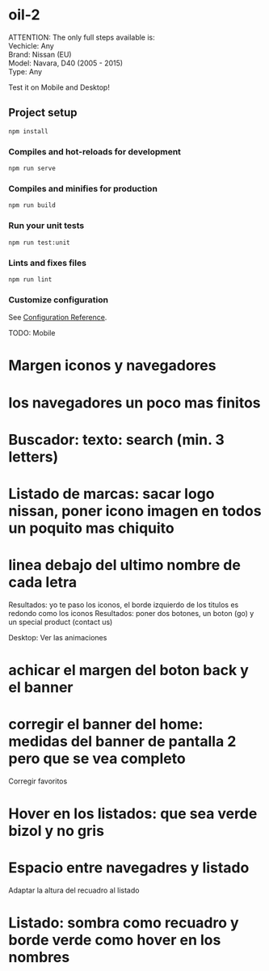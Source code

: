 # oil-2
ATTENTION:
The only full steps available is:  
    Vechicle: Any  
    Brand: Nissan (EU)  
    Model: Navara, D40 (2005 - 2015)  
    Type: Any  

Test it on Mobile and Desktop!
## Project setup
```
npm install
```

### Compiles and hot-reloads for development
```
npm run serve
```

### Compiles and minifies for production
```
npm run build
```

### Run your unit tests
```
npm run test:unit
```

### Lints and fixes files
```
npm run lint
```

### Customize configuration
See [Configuration Reference](https://cli.vuejs.org/config/).

TODO:
Mobile
# Margen iconos y navegadores
# los navegadores un poco mas finitos
# Buscador: texto: search (min. 3 letters)
# Listado de marcas: sacar logo nissan, poner icono imagen en todos un poquito mas chiquito
# linea debajo del ultimo nombre de cada letra
Resultados: yo te paso los iconos, el borde izquierdo de los titulos es redondo como los iconos
Resultados: poner dos botones, un boton (go) y un special product (contact us)


Desktop: 
Ver las animaciones
# achicar el margen  del boton back y el banner
# corregir el banner del home: medidas del banner de pantalla 2 pero que se vea completo
Corregir favoritos
# Hover en los listados: que sea verde bizol y no gris
# Espacio entre navegadres y listado
Adaptar la altura del recuadro al listado
# Listado: sombra como recuadro  y borde verde como hover en los nombres